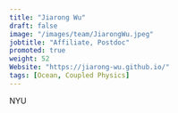 ```yaml
---
title: "Jiarong Wu"
draft: false
image: "/images/team/JiarongWu.jpeg"
jobtitle: "Affiliate, Postdoc"
promoted: true
weight: 52
Website: "https://jiarong-wu.github.io/"
tags: [Ocean, Coupled Physics]
---
```



NYU
